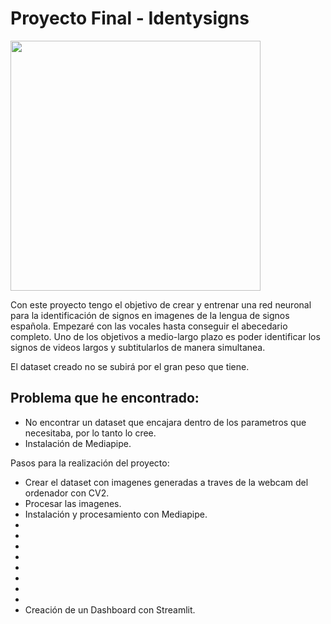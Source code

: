 # Proyecto Final - Identysigns 
 
<p imagen = "center">
  <img src = "https://encrypted-tbn0.gstatic.com/images?q=tbn:ANd9GcQ7U1MvSoXlaScXdiZFTlML6HOF0oQgayqE1g&usqp=CAU" width = "400">
</p>

Con este proyecto tengo el objetivo de crear y entrenar una red neuronal para la identificación de signos en imagenes de la lengua de signos española. Empezaré con las vocales hasta conseguir el abecedario completo. Uno de los objetivos a medio-largo plazo es poder identificar los signos de videos largos y subtitularlos de manera simultanea.

El dataset creado no se subirá por el gran peso que tiene.

## Problema que he encontrado:
- No encontrar un dataset que encajara dentro de los parametros que necesitaba, por lo tanto lo cree.
- Instalación de Mediapipe.


Pasos para la realización del proyecto:
+ Crear el dataset con imagenes generadas a traves de la webcam del         ordenador con CV2.
+ Procesar las imagenes.
+ Instalación y procesamiento con Mediapipe.
+ 
+ 
+ 
+ 
+ 
+ 
+ 
+ 
+ Creación de un Dashboard con Streamlit.



